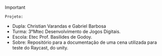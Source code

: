 
>[!Important]
 > `Projeto:`
>- Dupla: Christian Varandas e Gabriel Barbosa
>- Turma: 3°Mtec Desenvolvimento de Jogos Digitais.
>- Escola: Etec Prof. Basilides de Godoy.
>- Sobre: Repositório para a documentação de uma cena utilizada para teste do Raycast, do unity.

